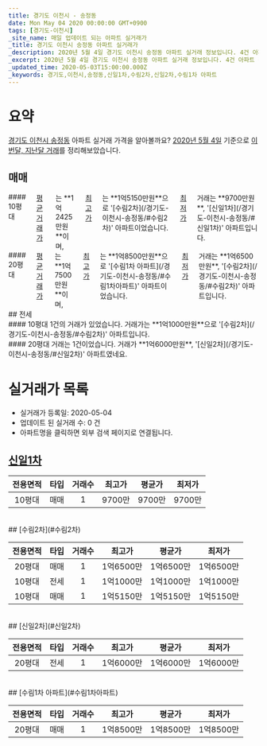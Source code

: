 ```yaml
---
title: 경기도 이천시 - 송정동
date: Mon May 04 2020 00:00:00 GMT+0900
tags: [경기도-이천시]
_site_name: 매일 업데이트 되는 아파트 실거래가
_title: 경기도 이천시 송정동 아파트 실거래가
_description: 2020년 5월 4일 경기도 이천시 송정동 아파트 실거래 정보입니다. 4건 아파트 정보가 있습니다.
_excerpt: 2020년 5월 4일 경기도 이천시 송정동 아파트 실거래 정보입니다. 4건 아파트 정보가 있습니다.
_updated_time: 2020-05-03T15:00:00.000Z
_keywords: 경기도,이천시,송정동,신일1차,수림2차,신일2차,수림1차 아파트
---
```





# 요약
<ins>경기도 이천시 송정동</ins> 아파트 실거래 가격을 알아볼까요? <ins>2020년 5월 4일</ins> 기준으로 <ins>이번달, 지난달 거래</ins>를 정리해보았습니다.

## 매매
<div class="container">
<div class="six columns" markdown="1">
#### 10평대
<ins>평균 거래가</ins>는 **1억2425만원**이며, <ins>최고가</ins>는 **1억5150만원**으로 '[수림2차](/경기도-이천시-송정동/#수림2차)' 아파트이었습니다. <ins>최저가</ins> 거래는 **9700만원**, '[신일1차](/경기도-이천시-송정동/#신일1차)' 아파트입니다.
</div>
<div class="six columns" markdown="1">
#### 20평대
<ins>평균 거래가</ins>는 **1억7500만원**이며, <ins>최고가</ins>는 **1억8500만원**으로 '[수림1차 아파트](/경기도-이천시-송정동/#수림1차아파트)' 아파트이었습니다. <ins>최저가</ins> 거래는 **1억6500만원**, '[수림2차](/경기도-이천시-송정동/#수림2차)' 아파트입니다.
</div>
</div>
## 전세
<div class="container">
<div class="six columns" markdown="1">
#### 10평대
1건의 거래가 있었습니다. 거래가는 **1억1000만원**으로 '[수림2차](/경기도-이천시-송정동/#수림2차)' 아파트입니다.
</div>
<div class="six columns" markdown="1">
#### 20평대
거래는 1건이었습니다. 거래가 **1억6000만원**, '[신일2차](/경기도-이천시-송정동/#신일2차)' 아파트였네요.
</div>
</div>



# 실거래가 목록
- 실거래가 등록일: 2020-05-04
- 업데이트 된 실거래 수: 0 건
- 아파트명을 클릭하면 외부 검색 페이지로 연결됩니다.

## [신일1차](#신일1차)

|전용면적|타입|거래수|최고가|평균가|최저가|
|:---:|:---:|:---:|:---:|:---:|:---:|
|10평대|<span class="deal-type-1">매매</span>|1|9700만|9700만|9700만|

<br/>
## [수림2차](#수림2차)

|전용면적|타입|거래수|최고가|평균가|최저가|
|:---:|:---:|:---:|:---:|:---:|:---:|
|20평대|<span class="deal-type-1">매매</span>|1|1억6500만|1억6500만|1억6500만|
|10평대|<span class="deal-type-2">전세</span>|1|1억1000만|1억1000만|1억1000만|
|10평대|<span class="deal-type-1">매매</span>|1|1억5150만|1억5150만|1억5150만|

<br/>
## [신일2차](#신일2차)

|전용면적|타입|거래수|최고가|평균가|최저가|
|:---:|:---:|:---:|:---:|:---:|:---:|
|20평대|<span class="deal-type-2">전세</span>|1|1억6000만|1억6000만|1억6000만|

<br/>
## [수림1차 아파트](#수림1차아파트)

|전용면적|타입|거래수|최고가|평균가|최저가|
|:---:|:---:|:---:|:---:|:---:|:---:|
|20평대|<span class="deal-type-1">매매</span>|1|1억8500만|1억8500만|1억8500만|

<br/>



